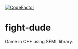 [![CodeFactor](https://www.codefactor.io/repository/github/danielhpeters/fight-dude/badge)](https://www.codefactor.io/repository/github/danielhpeters/fight-dude)
# fight-dude
Game in C++ using SFML library.

